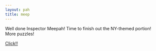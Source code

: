 ```yaml
---
layout: pah
title: meep
---
```


Well done Inspector Meepah! Time to finish out the NY-themed portion! More puzzles!

[Click!!](https://connections.swellgarfo.com/game/-O-IMX4MY4BiZdvub1Fc)
